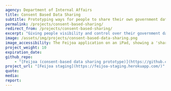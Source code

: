 ```yaml
---
agency: Department of Internal Affairs
title: Consent Based Data Sharing
subtitle: Prototyping ways for people to share their own government data with other agencies and organisations.
permalink: /projects/consent-based-sharing/
redirect_from: /projects/consent-based-sharing/
excerpt: "Giving people visibility and control over their government data."
image: /assets/img/projects/consent-based-data-sharing.png
image_accessibility: The Feijoa application on an iPad, showing a 'share' button for a birth record.
project_weight: 10
expiration_date:
github_repo:
    - "[Feijoa (consent-based data sharing prototype)](https://github.com/ServiceInnovationLab/feijoa)"
project_url: "[Feijoa staging](https://feijoa-staging.herokuapp.com/)"
quote:
media:
report:
---
```

